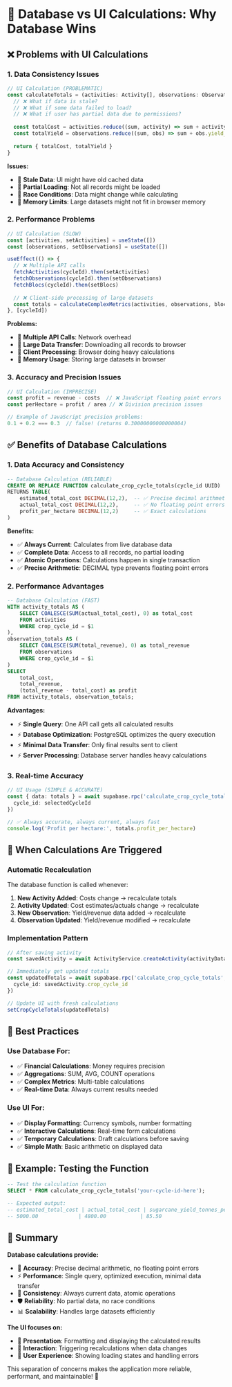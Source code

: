 # 🧮 Database vs UI Calculations: Why Database Wins

## ❌ **Problems with UI Calculations**

### **1. Data Consistency Issues**
```typescript
// UI Calculation (PROBLEMATIC)
const calculateTotals = (activities: Activity[], observations: Observation[]) => {
  // ❌ What if data is stale?
  // ❌ What if some data failed to load?
  // ❌ What if user has partial data due to permissions?
  
  const totalCost = activities.reduce((sum, activity) => sum + activity.actual_cost, 0)
  const totalYield = observations.reduce((sum, obs) => sum + obs.yield_tonnes, 0)
  
  return { totalCost, totalYield }
}
```

**Issues:**
- 🚨 **Stale Data**: UI might have old cached data
- 🚨 **Partial Loading**: Not all records might be loaded
- 🚨 **Race Conditions**: Data might change while calculating
- 🚨 **Memory Limits**: Large datasets might not fit in browser memory

### **2. Performance Problems**
```typescript
// UI Calculation (SLOW)
const [activities, setActivities] = useState([])
const [observations, setObservations] = useState([])

useEffect(() => {
  // ❌ Multiple API calls
  fetchActivities(cycleId).then(setActivities)
  fetchObservations(cycleId).then(setObservations)
  fetchBlocs(cycleId).then(setBlocs)
  
  // ❌ Client-side processing of large datasets
  const totals = calculateComplexMetrics(activities, observations, blocs)
}, [cycleId])
```

**Problems:**
- 🐌 **Multiple API Calls**: Network overhead
- 🐌 **Large Data Transfer**: Downloading all records to browser
- 🐌 **Client Processing**: Browser doing heavy calculations
- 🐌 **Memory Usage**: Storing large datasets in browser

### **3. Accuracy and Precision Issues**
```typescript
// UI Calculation (IMPRECISE)
const profit = revenue - costs  // ❌ JavaScript floating point errors
const perHectare = profit / area // ❌ Division precision issues

// Example of JavaScript precision problems:
0.1 + 0.2 === 0.3  // false! (returns 0.30000000000000004)
```

## ✅ **Benefits of Database Calculations**

### **1. Data Accuracy and Consistency**
```sql
-- Database Calculation (RELIABLE)
CREATE OR REPLACE FUNCTION calculate_crop_cycle_totals(cycle_id UUID)
RETURNS TABLE(
    estimated_total_cost DECIMAL(12,2),  -- ✅ Precise decimal arithmetic
    actual_total_cost DECIMAL(12,2),     -- ✅ No floating point errors
    profit_per_hectare DECIMAL(12,2)     -- ✅ Exact calculations
)
```

**Benefits:**
- ✅ **Always Current**: Calculates from live database data
- ✅ **Complete Data**: Access to all records, no partial loading
- ✅ **Atomic Operations**: Calculations happen in single transaction
- ✅ **Precise Arithmetic**: DECIMAL type prevents floating point errors

### **2. Performance Advantages**
```sql
-- Database Calculation (FAST)
WITH activity_totals AS (
    SELECT COALESCE(SUM(actual_total_cost), 0) as total_cost
    FROM activities 
    WHERE crop_cycle_id = $1
),
observation_totals AS (
    SELECT COALESCE(SUM(total_revenue), 0) as total_revenue
    FROM observations 
    WHERE crop_cycle_id = $1
)
SELECT 
    total_cost,
    total_revenue,
    (total_revenue - total_cost) as profit
FROM activity_totals, observation_totals;
```

**Advantages:**
- ⚡ **Single Query**: One API call gets all calculated results
- ⚡ **Database Optimization**: PostgreSQL optimizes the query execution
- ⚡ **Minimal Data Transfer**: Only final results sent to client
- ⚡ **Server Processing**: Database server handles heavy calculations

### **3. Real-time Accuracy**
```typescript
// UI Usage (SIMPLE & ACCURATE)
const { data: totals } = await supabase.rpc('calculate_crop_cycle_totals', {
  cycle_id: selectedCycleId
})

// ✅ Always accurate, always current, always fast
console.log('Profit per hectare:', totals.profit_per_hectare)
```

## 🔄 **When Calculations Are Triggered**

### **Automatic Recalculation**
The database function is called whenever:
1. **New Activity Added**: Costs change → recalculate totals
2. **Activity Updated**: Cost estimates/actuals change → recalculate
3. **New Observation**: Yield/revenue data added → recalculate
4. **Observation Updated**: Yield/revenue modified → recalculate

### **Implementation Pattern**
```typescript
// After saving activity
const savedActivity = await ActivityService.createActivity(activityData)

// Immediately get updated totals
const updatedTotals = await supabase.rpc('calculate_crop_cycle_totals', {
  cycle_id: savedActivity.crop_cycle_id
})

// Update UI with fresh calculations
setCropCycleTotals(updatedTotals)
```

## 🎯 **Best Practices**

### **Use Database For:**
- ✅ **Financial Calculations**: Money requires precision
- ✅ **Aggregations**: SUM, AVG, COUNT operations
- ✅ **Complex Metrics**: Multi-table calculations
- ✅ **Real-time Data**: Always current results needed

### **Use UI For:**
- ✅ **Display Formatting**: Currency symbols, number formatting
- ✅ **Interactive Calculations**: Real-time form calculations
- ✅ **Temporary Calculations**: Draft calculations before saving
- ✅ **Simple Math**: Basic arithmetic on displayed data

## 🧪 **Example: Testing the Function**

```sql
-- Test the calculation function
SELECT * FROM calculate_crop_cycle_totals('your-cycle-id-here');

-- Expected output:
-- estimated_total_cost | actual_total_cost | sugarcane_yield_tonnes_per_hectare | profit_per_hectare
-- 5000.00             | 4800.00           | 85.50                              | 2200.00
```

## 🎉 **Summary**

**Database calculations provide:**
- 🎯 **Accuracy**: Precise decimal arithmetic, no floating point errors
- ⚡ **Performance**: Single query, optimized execution, minimal data transfer
- 🔄 **Consistency**: Always current data, atomic operations
- 🛡️ **Reliability**: No partial data, no race conditions
- 📊 **Scalability**: Handles large datasets efficiently

**The UI focuses on:**
- 🎨 **Presentation**: Formatting and displaying the calculated results
- 🔄 **Interaction**: Triggering recalculations when data changes
- 📱 **User Experience**: Showing loading states and handling errors

This separation of concerns makes the application more reliable, performant, and maintainable! 🚀
